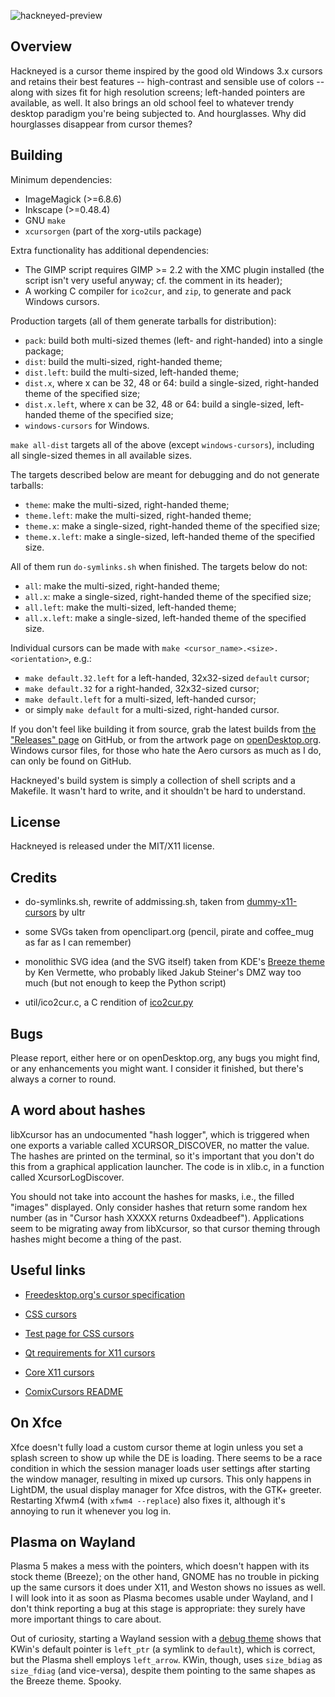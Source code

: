 ![hackneyed-preview](https://raw.githubusercontent.com/Enthymem/hackneyed-x11-cursors/master/preview.png "The sands of time are running out for you, bro")

Overview
--------

Hackneyed is a cursor theme inspired by the good old Windows 3.x cursors and retains their best features -- high-contrast and sensible use of colors -- along with sizes fit for high resolution screens; left-handed pointers are available, as well. It also brings an old school feel to whatever trendy desktop paradigm you're being subjected to. And hourglasses. Why did hourglasses disappear from cursor themes?


Building
--------
Minimum dependencies:

* ImageMagick (>=6.8.6)
* Inkscape (>=0.48.4)
* GNU `make`
* `xcursorgen` (part of the xorg-utils package)

Extra functionality has additional dependencies:

* The GIMP script requires GIMP >= 2.2 with the XMC plugin installed (the script isn't very useful anyway; cf. the comment in its header);
* A working C compiler for `ico2cur`, and `zip`, to generate and pack Windows cursors.

Production targets (all of them generate tarballs for distribution):

* `pack`: build both multi-sized themes (left- and right-handed) into a single package;
* `dist`: build the multi-sized, right-handed theme;
* `dist.left`: build the multi-sized, left-handed theme;
* `dist.x`, where x can be 32, 48 or 64: build a single-sized, right-handed theme of the specified size;
* `dist.x.left`, where x can be 32, 48 or 64: build a single-sized, left-handed theme of the specified size;
* `windows-cursors` for Windows.

`make all-dist` targets all of the above (except `windows-cursors`), including all single-sized themes in all available sizes.

The targets described below are meant for debugging and do not generate tarballs:

* `theme`: make the multi-sized, right-handed theme;
* `theme.left`: make the multi-sized, right-handed theme;
* `theme.x`: make a single-sized, right-handed theme of the specified size;
* `theme.x.left`: make a single-sized, left-handed theme of the specified size.

All of them run `do-symlinks.sh` when finished. The targets below do not:

* `all`: make the multi-sized, right-handed theme;
* `all.x`: make a single-sized, right-handed theme of the specified size;
* `all.left`: make the multi-sized, left-handed theme;
* `all.x.left`: make a single-sized, left-handed theme of the specified size.

Individual cursors can be made with `make <cursor_name>.<size>.<orientation>`, e.g.:

* `make default.32.left` for a left-handed, 32x32-sized `default` cursor;
* `make default.32` for a right-handed, 32x32-sized cursor;
* `make default.left` for a multi-sized, left-handed cursor;
* or simply `make default` for a multi-sized, right-handed cursor.

If you don't feel like building it from source, grab the latest builds from [the "Releases" page](https://github.com/Enthymem/hackneyed-x11-cursors/releases) on GitHub, or from the artwork page on [openDesktop.org](https://www.opendesktop.org/p/999998/). Windows cursor files, for those who hate the Aero cursors as much as I do, can only be found on GitHub.

Hackneyed's build system is simply a collection of shell scripts and a Makefile. It wasn't hard to write, and it shouldn't be hard to understand.

License
-------
Hackneyed is released under the MIT/X11 license.

Credits
-------
* do-symlinks.sh, rewrite of addmissing.sh, taken from [dummy-x11-cursors](https://www.opendesktop.org/p/999853/) by ultr

* some SVGs taken from openclipart.org (pencil, pirate and coffee_mug as far as I can remember)

* monolithic SVG idea (and the SVG itself) taken from KDE's [Breeze theme](https://github.com/KDE/breeze/tree/master/cursors) by Ken Vermette, who probably liked Jakub Steiner's DMZ way too much (but not enough to keep the Python script)

* util/ico2cur.c, a C rendition of [ico2cur.py](https://gist.github.com/RyanBalfanz/2371463)


Bugs
----
Please report, either here or on openDesktop.org, any bugs you might find, or any enhancements you might want. I consider it finished, but there's always a corner to round.


A word about hashes
-------------------
libXcursor has an undocumented "hash logger", which is triggered when one exports a variable called
XCURSOR_DISCOVER, no matter the value. The hashes are printed on the terminal, so it's important
that you don't do this from a graphical application launcher. The code is in xlib.c, in a function called
XcursorLogDiscover.

You should not take into account the hashes for masks, i.e., the filled
"images" displayed. Only consider hashes that return some random hex number
(as in "Cursor hash XXXXX returns 0xdeadbeef"). Applications seem to be migrating away from libXcursor, so that cursor theming through hashes might become a thing of the past.

Useful links
------------
* [Freedesktop.org's cursor specification](http://www.freedesktop.org/wiki/Specifications/cursor-spec/ "The best standards are those followed without any obligation")

* [CSS cursors](http://dev.w3.org/csswg/css-ui/#propdef-cursor "2drafty4u")

* [Test page for CSS cursors](https://developer.mozilla.org/en-US/docs/Web/CSS/cursor "Firefox is the only browser that uses more than a couple of cursors from the X11 theme")

* [Qt requirements for X11 cursors](http://qt-project.org/doc/qt-4.8/qcursor.html#a-note-for-x11-users "Qt beyond measure")

* [Core X11 cursors](http://tronche.com/gui/x/xlib/appendix/b/ "coffee_mug > all")

* [ComixCursors README](http://www.filewatcher.com/d/Debian/all/x11/comixcursors-lefthanded-opaque_0.7.2-3_all.deb.2350708.html "I blame Google for not finding this sooner")

On Xfce
-------
Xfce doesn't fully load a custom cursor theme at login unless you set a splash screen to show up while the DE is loading. There seems to be a race condition in which the session manager loads user settings after starting the window manager, resulting in mixed up cursors. This only happens in LightDM, the usual display manager for Xfce distros, with the GTK+ greeter. Restarting Xfwm4 (with `xfwm4 --replace`) also fixes it, although it's annoying to run it whenever you log in.

Plasma on Wayland
-----------------
Plasma 5 makes a mess with the pointers, which doesn't happen with its stock theme (Breeze); on the other hand, GNOME has no trouble in picking up the same cursors it does under X11, and Weston shows no issues as well. I will look into it as soon as Plasma becomes usable under Wayland, and I don't think reporting a bug at this stage is appropriate: they surely have more important things to care about.

Out of curiosity, starting a Wayland session with a [debug theme](https://github.com/Enthymem/xcursor-debug-theme) shows that KWin's default pointer is `left_ptr` (a symlink to `default`), which is correct, but the Plasma shell employs `left_arrow`. KWin, though, uses `size_bdiag` as `size_fdiag` (and vice-versa), despite them pointing to the same shapes as the Breeze theme. Spooky.
